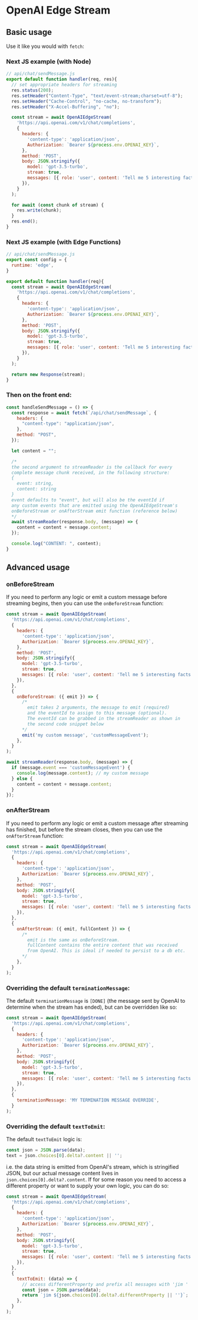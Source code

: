 # OpenAI Edge Stream

## Basic usage

Use it like you would with `fetch`:

### Next JS example (with Node)

```js
// api/chat/sendMessage.js
export default function handler(req, res){
  // set appropriate headers for streaming
  res.status(200);
  res.setHeader("Content-Type", "text/event-stream;charset=utf-8");
  res.setHeader("Cache-Control", "no-cache, no-transform");
  res.setHeader("X-Accel-Buffering", "no");

  const stream = await OpenAIEdgeStream(
    'https://api.openai.com/v1/chat/completions',
    {
      headers: {
        'content-type': 'application/json',
        Authorization: `Bearer ${process.env.OPENAI_KEY}`,
      },
      method: 'POST',
      body: JSON.stringify({
        model: 'gpt-3.5-turbo',
        stream: true,
        messages: [{ role: 'user', content: 'Tell me 5 interesting facts' }],
      }),
    }
  );

  for await (const chunk of stream) {
    res.write(chunk);
  }
  res.end();
}
```

### Next JS example (with Edge Functions)

```js
// api/chat/sendMessage.js
export const config = {
  runtime: 'edge',
}

export default function handler(req){
  const stream = await OpenAIEdgeStream(
    'https://api.openai.com/v1/chat/completions',
    {
      headers: {
        'content-type': 'application/json',
        Authorization: `Bearer ${process.env.OPENAI_KEY}`,
      },
      method: 'POST',
      body: JSON.stringify({
        model: 'gpt-3.5-turbo',
        stream: true,
        messages: [{ role: 'user', content: 'Tell me 5 interesting facts' }],
      }),
    }
  );

  return new Response(stream);
}
```

### Then on the front end:

```js
const handleSendMessage = () => {
  const response = await fetch(`/api/chat/sendMessage`, {
    headers: {
      "content-type": "application/json",
    },
    method: "POST",
  });

  let content = "";

  /*
  the second argument to streamReader is the callback for every
  complete message chunk received, in the following structure:
  {
    event: string,
    content: string
  }
  event defaults to "event", but will also be the eventId if
  any custom events that are emitted using the OpenAIEdgeStream's
  onBeforeStream or onAfterStream emit function (reference below)
  */
  await streamReader(response.body, (message) => {
    content = content + message.content;
  });

  console.log("CONTENT: ", content);
}
```

## Advanced usage

### onBeforeStream

If you need to perform any logic or emit a custom message before streaming begins, then you can use the `onBeforeStream` function:

```js
const stream = await OpenAIEdgeStream(
  'https://api.openai.com/v1/chat/completions',
  {
    headers: {
      'content-type': 'application/json',
      Authorization: `Bearer ${process.env.OPENAI_KEY}`,
    },
    method: 'POST',
    body: JSON.stringify({
      model: 'gpt-3.5-turbo',
      stream: true,
      messages: [{ role: 'user', content: 'Tell me 5 interesting facts' }],
    }),
  },
  {
    onBeforeStream: ({ emit }) => {
      /*
        emit takes 2 arguments, the message to emit (required)
        and the eventId to assign to this message (optional).
        The eventId can be grabbed in the streamReader as shown in
        the second code snippet below
      */
      emit('my custom message', 'customMessageEvent');
    },
  }
);
```

```js
await streamReader(response.body, (message) => {
  if (message.event === 'customMessageEvent') {
    console.log(message.content); // my custom message
  } else {
    content = content + message.content;
  }
});
```

### onAfterStream

If you need to perform any logic or emit a custom message after streaming has finished, but before the stream closes, then you can use the `onAfterStream` function:

```js
const stream = await OpenAIEdgeStream(
  'https://api.openai.com/v1/chat/completions',
  {
    headers: {
      'content-type': 'application/json',
      Authorization: `Bearer ${process.env.OPENAI_KEY}`,
    },
    method: 'POST',
    body: JSON.stringify({
      model: 'gpt-3.5-turbo',
      stream: true,
      messages: [{ role: 'user', content: 'Tell me 5 interesting facts' }],
    }),
  },
  {
    onAfterStream: ({ emit, fullContent }) => {
      /*
        emit is the same as onBeforeStream.
        fullContent contains the entire content that was received
        from OpenAI. This is ideal if needed to persist to a db etc.
      */
    },
  }
);
```

### Overriding the default `terminationMessage`:

The default `terminationMessage` is `[DONE]` (the message sent by OpenAI to determine when the stream has ended), but can be overridden like so:

```js
const stream = await OpenAIEdgeStream(
  'https://api.openai.com/v1/chat/completions',
  {
    headers: {
      'content-type': 'application/json',
      Authorization: `Bearer ${process.env.OPENAI_KEY}`,
    },
    method: 'POST',
    body: JSON.stringify({
      model: 'gpt-3.5-turbo',
      stream: true,
      messages: [{ role: 'user', content: 'Tell me 5 interesting facts' }],
    }),
  },
  {
    terminationMessage: 'MY TERMINATION MESSAGE OVERRIDE',
  }
);
```

### Overriding the default `textToEmit`:

The default `textToEmit` logic is:

```js
const json = JSON.parse(data);
text = json.choices[0].delta?.content || '';
```

i.e. the data string is emitted from OpenAI's stream, which is stringified JSON, but our actual message content lives in `json.choices[0].delta?.content`. If for some reason you need to access a different property or want to supply your own logic, you can do so:

```js
const stream = await OpenAIEdgeStream(
  'https://api.openai.com/v1/chat/completions',
  {
    headers: {
      'content-type': 'application/json',
      Authorization: `Bearer ${process.env.OPENAI_KEY}`,
    },
    method: 'POST',
    body: JSON.stringify({
      model: 'gpt-3.5-turbo',
      stream: true,
      messages: [{ role: 'user', content: 'Tell me 5 interesting facts' }],
    }),
  },
  {
    textToEmit: (data) => {
      // access differentProperty and prefix all messages with 'jim '
      const json = JSON.parse(data);
      return `jim ${json.choices[0].delta?.differentProperty || ''}`;
    },
  }
);
```
